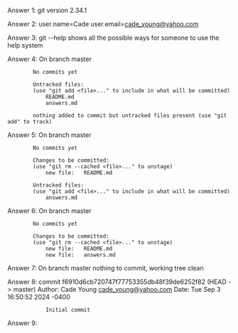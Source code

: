 Answer 1: git version 2.34.1

Answer 2: user.name=Cade
          user.email=cade_young@yahoo.com

Answer 3: git --help shows all the possible ways for someone to use the help system

Answer 4:   On branch master

            No commits yet

            Untracked files:
            (use "git add <file>..." to include in what will be committed)
                README.md
                answers.md

            nothing added to commit but untracked files present (use "git add" to track)

Answer 5:   On branch master

            No commits yet

            Changes to be committed:
            (use "git rm --cached <file>..." to unstage)
                new file:   README.md

            Untracked files:
            (use "git add <file>..." to include in what will be committed)
                answers.md

Answer 6:   On branch master

            No commits yet

            Changes to be committed:
            (use "git rm --cached <file>..." to unstage)
                new file:   README.md
                new file:   answers.md

Answer 7:   On branch master
            nothing to commit, working tree clean

Answer 8:   commit f6910d6cb720747f77753355db48f39de6252f82 (HEAD -> master)
            Author: Cade Young <cade_young@yahoo.com>
            Date:   Tue Sep 3 16:50:52 2024 -0400

                Initial commit

Answer 9:

